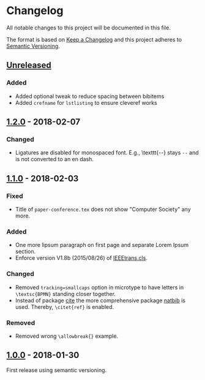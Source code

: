 # Changelog

All notable changes to this project will be documented in this file.

The format is based on [Keep a Changelog](http://keepachangelog.com/)
and this project adheres to [Semantic Versioning](http://semver.org/).

## [Unreleased]

### Added
- Added optional tweak to reduce spacing between bibitems
- Added `crefname` for `lstlisting` to ensure cleveref works

## [1.2.0] - 2018-02-07

### Changed
- Ligatures are disabled for monospaced font. E.g., \texttt{--} stays `--` and is not converted to an en dash.

## [1.1.0] - 2018-02-03

### Fixed
- Title of `paper-conference.tex` does not show "Computer Society" any more.

### Added
- One more lipsum paragraph on first page and separate Lorem Ipsum section.
- Enforce version V1.8b (2015/08/26) of [IEEEtrans.cls](http://www.michaelshell.org/tex/ieeetran/).

### Changed
- Removed `tracking=smallcaps` option in microtype to have letters in `\textsc{BPMN}` standing closer together.
- Instead of package [cite](https://www.ctan.org/pkg/cite) the more comprehensive package [natbib](https://www.ctan.org/pkg/natbib) is used. Thereby, `\citet{ref}` is enabled.

### Removed
- Removed wrong `\allowbreak{}` example.

## [1.0.0] - 2018-01-30

First release using semantic versioning.

[Unreleased]: https://github.com/latextemplates/IEEE/compare/1.2.0...HEAD
[1.2.0]: https://github.com/latextemplates/IEEE/compare/1.1.0...1.2.0
[1.1.0]: https://github.com/latextemplates/IEEE/compare/1.0.0...1.1.0
[1.0.0]: https://github.com/latextemplates/IEEE/releases/tag/1.0.0
